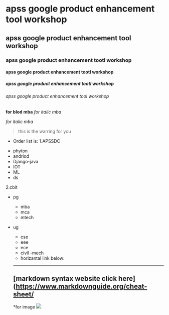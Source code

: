 # apss google product enhancement tool workshop
## apss google product enhancement tool workshop
### apss google product enhancement tootl workshop
#### apss google product enhancement tootl workshop
##### apss google product enhancement tootl workshop
###### apss google product enhancement tool workshop
**for blod mba**
*for italic mba*


*for italic mba*
> this is the warring for you

* Order list is:
1.APSSDC
- phyton
- andriod
- Django-java
- IOT
- ML
- ds

2.cbit
   - pg
      - mba
      - mca
      - mtech
- ug
     - cse
     - eee
    - ece
   - civil
   -mech
   
  * horizantal link below:
  
  ------------------------------------------------------------------------
   
   ##  [markdown syntax website click here] (https://www.markdownguide.org/cheat-sheet/
   
   
   *for image
   <img src="https://www.apssdc.in/home/images/apssdc_final.png">
   
   
   
   
   
